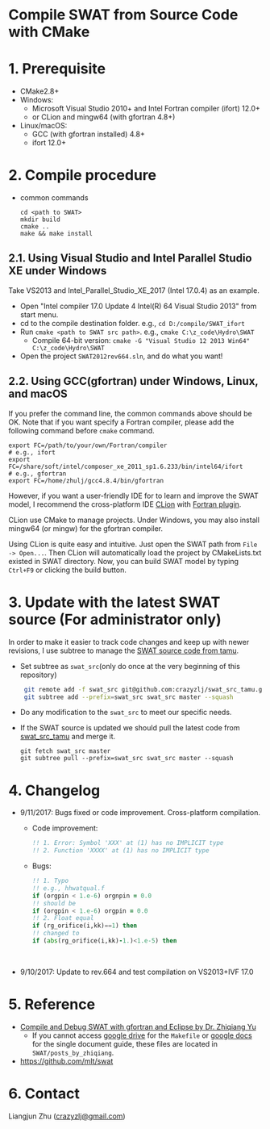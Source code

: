 # Compile SWAT from Source Code with CMake
# 1. Prerequisite

+ CMake2.8+
+ Windows:
  + Microsoft Visual Studio 2010+ and Intel Fortran compiler (ifort) 12.0+
  + or CLion and mingw64 (with gfortran 4.8+)
+ Linux/macOS:
  + GCC (with gfortran installed) 4.8+
  + ifort 12.0+

# 2. Compile procedure

+ common commands

  ```shell
  cd <path to SWAT>
  mkdir build
  cmake ..
  make && make install
  ```



## 2.1. Using Visual Studio and Intel Parallel Studio XE under Windows

 Take VS2013 and Intel_Parallel_Studio_XE_2017 (Intel 17.0.4) as an example.

+ Open "Intel compiler 17.0 Update 4 Intel(R) 64 Visual Studio 2013" from start menu.
+ cd to the compile destination folder. e.g., `cd D:/compile/SWAT_ifort`
+ Run `cmake <path to SWAT src path>`. e.g., `cmake C:\z_code\Hydro\SWAT`
  + Compile 64-bit version: `cmake -G "Visual Studio 12 2013 Win64" C:\z_code\Hydro\SWAT`
+ Open the project `SWAT2012rev664.sln`, and do what you want!

## 2.2. Using GCC(gfortran) under Windows, Linux, and macOS

If you prefer the command line, the common commands above should be OK. Note that if you want specify a Fortran compiler, please add the following command before `cmake` command.

```shell
export FC=/path/to/your/own/Fortran/compiler
# e.g., ifort
export FC=/share/soft/intel/composer_xe_2011_sp1.6.233/bin/intel64/ifort
# e.g., gfortran
export FC=/home/zhulj/gcc4.8.4/bin/gfortran
```



However, if you want a user-friendly IDE for to learn and improve the SWAT model, I recommend the cross-platform IDE [CLion](https://www.jetbrains.com/clion/) with [Fortran plugin](https://plugins.jetbrains.com/plugin/9699-fortran).

CLion use CMake to manage projects. Under Windows, you may also install mingw64 (or mingw) for the gfortran compiler.

Using CLion is quite easy and intuitive. Just open the SWAT path from `File -> Open...`. Then CLion will automatically load the project by CMakeLists.txt existed in SWAT directory.  Now, you can build SWAT model by typing `Ctrl+F9` or clicking the build button.

# 3. Update with the latest SWAT source (For administrator only)

In order to make it easier to track code changes and keep up with newer revisions, I use subtree to manage the [SWAT source code from tamu](https://github.com/crazyzlj/swat_src_tamu).

+ Set subtree as `swat_src`(only do once at the very beginning of this repository)

  ```bash
   git remote add -f swat_src git@github.com:crazyzlj/swat_src_tamu.git
   git subtree add --prefix=swat_src swat_src master --squash
  ```

+ Do any modification to the `swat_src` to meet our specific needs.

+ If the SWAT source is updated we should pull the latest code from [swat_src_tamu](https://github.com/crazyzlj/swat_src_tamu) and merge it.

  ```shell
  git fetch swat_src master
  git subtree pull --prefix=swat_src swat_src master --squash
  ```

# 4. Changelog

+ 9/11/2017: Bugs fixed or code improvement. Cross-platform compilation.

  + Code improvement:

    ``` fortran
    !! 1. Error: Symbol 'XXX' at (1) has no IMPLICIT type
    !! 2. Function 'XXXX' at (1) has no IMPLICIT type
    ```

  + Bugs:

    ```fortran
    !! 1. Typo
    !! e.g., hhwatqual.f
    if (orgpin < 1.e-6) orgnpin = 0.0
    !! should be
    if (orgpin < 1.e-6) orgpin = 0.0
    !! 2. Float equal
    if (rg_orifice(i,kk)==1) then
    !! changed to
    if (abs(rg_orifice(i,kk)-1.)<1.e-5) then
    ```

    ​

+ 9/10/2017: Update to rev.664 and test compilation on VS2013+IVF 17.0


# 5. Reference
+ [Compile and Debug SWAT with gfortran and Eclipse by Dr. Zhiqiang Yu](https://zhiqiangyu.wordpress.com/2014/10/01/compile-and-debug-swat-with-gfortran-and-eclipse/)
  + If you cannot access [google drive](https://drive.google.com/file/d/0B16YhFB_9MejSG15ai0zYS1fMkU/edit?usp=sharing) for the `Makefile` or [google docs](https://docs.google.com/document/d/16Do2U1_v4mZZBOV0hmcs6Gh1UvAUAXOMidpB-SE203A/edit?usp=sharing) for the single document guide, these files are located in `SWAT/posts_by_zhiqiang`.
+ https://github.com/mlt/swat

# 6. Contact

Liangjun Zhu  (crazyzlj@gmail.com)